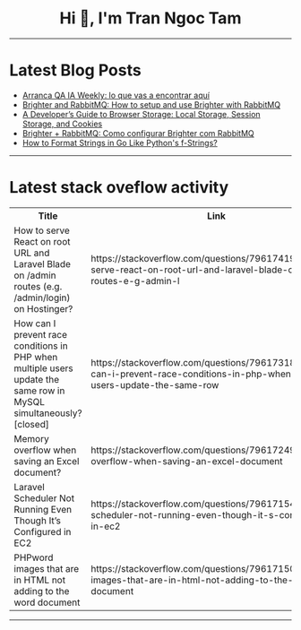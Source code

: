 <h1 align="center">Hi 👋, I'm Tran Ngoc Tam</h1>

---

# Latest Blog Posts 
<!-- BLOG-POST-LIST:START -->
- [Arranca QA IA Weekly: lo que vas a encontrar aquí](https://dev.to/abarragancosto/arranca-qa-ia-weekly-lo-que-vas-a-encontrar-aqui-1ahh)
- [Brighter and RabbitMQ: How to setup and use Brighter with RabbitMQ](https://dev.to/actor-dev/brighter-and-rabbitmq-how-to-setup-and-use-brighter-with-rabbitmq-dcn)
- [A Developer’s Guide to Browser Storage: Local Storage, Session Storage, and Cookies](https://dev.to/aneeqakhan/a-developers-guide-to-browser-storage-local-storage-session-storage-and-cookies-4c5f)
- [Brighter + RabbitMQ: Como configurar Brighter com RabbitMQ](https://dev.to/actor-dev/brighter-rabbitmq-como-configurar-brighter-com-rabbitmq-1lj5)
- [How to Format Strings in Go Like Python&#39;s f-Strings?](https://dev.to/generatecodedev/how-to-format-strings-in-go-like-pythons-f-strings-3g18)
<!-- BLOG-POST-LIST:END -->

---

# Latest stack oveflow activity
<table>
  <tr><th>Title</th><th>Link</th></tr>
  <!-- STACKOVERFLOW:START --><tr><td>How to serve React on root URL and Laravel Blade on /admin routes &lpar;e.g. /admin/login&rpar; on Hostinger?</td><td>https://stackoverflow.com/questions/79617419/how-to-serve-react-on-root-url-and-laravel-blade-on-admin-routes-e-g-admin-l</td></tr><tr><td>How can I prevent race conditions in PHP when multiple users update the same row in MySQL simultaneously? [closed]</td><td>https://stackoverflow.com/questions/79617318/how-can-i-prevent-race-conditions-in-php-when-multiple-users-update-the-same-row</td></tr><tr><td>Memory overflow when saving an Excel document?</td><td>https://stackoverflow.com/questions/79617249/memory-overflow-when-saving-an-excel-document</td></tr><tr><td>Laravel Scheduler Not Running Even Though It’s Configured in EC2</td><td>https://stackoverflow.com/questions/79617154/laravel-scheduler-not-running-even-though-it-s-configured-in-ec2</td></tr><tr><td>PHPword images that are in HTML not adding to the word document</td><td>https://stackoverflow.com/questions/79617150/phpword-images-that-are-in-html-not-adding-to-the-word-document</td></tr><!-- STACKOVERFLOW:END -->
</table>

---


